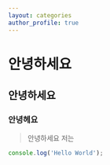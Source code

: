 ```yaml
---
layout: categories
author_profile: true
---
```

# 안녕하세요
## 안녕하세요
### 안녕헤요

> 안녕하세요
> 저는
>
```javascript
console.log('Hello World');
```
